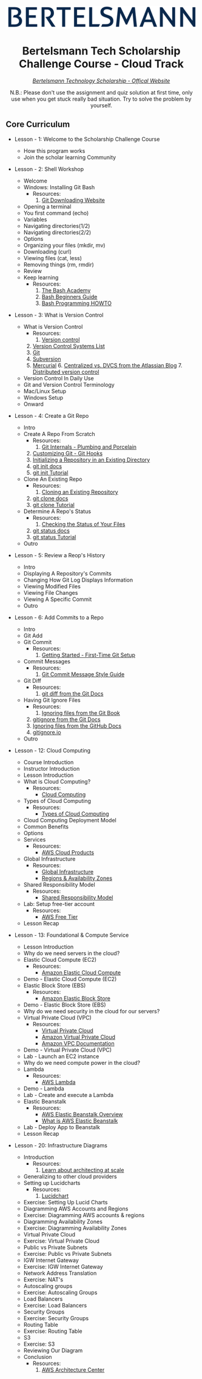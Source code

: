 <div align="center">
    <img src="Bertelsmann_logo.png">
    <h1>Bertelsmann Tech Scholarship Challenge Course - Cloud Track</h1>
    <i><a href="https://sites.google.com/udacity.com/bertelsmann-challenge/">Bertelsmann Technology Scholarship - Offical Website</a></i>
    <p>N.B.: Please don't use the assignment and quiz solution at first time, only use when you get stuck really bad situation. Try to solve the problem by yourself.</p>
</div>


## Core Curriculum

* Lesson - 1: Welcome to the Scholarship Challenge Course
    * How this program works
    * Join the scholar learning Community

* Lesson - 2: Shell Workshop
    * Welcome
    * Windows: Installing Git Bash
        * Resources:
            1. [Git Downloading Website](https://git-scm.com/download/win)
    * Opening a terminal
    * You first command (echo)
    * Variables
    * Navigating directories(1/2)
    * Navigating directories(2/2)
    * Options
    * Organizing your files (mkdir, mv)
    * Downloading (curl)
    * Viewing files (cat, less)
    * Removing things (rm, rmdir)
    * Review
    * Keep learning
        * Resources:
            1. [The Bash Academy](https://www.bash.academy/)
            2. [Bash Beginners Guide](http://www.tldp.org/LDP/Bash-Beginners-Guide/html/)
            3. [Bash Programming HOWTO](http://tldp.org/HOWTO/Bash-Prog-Intro-HOWTO.html)

* Lesson - 3: What is Version Control
    * What is Version Control
        * Resources:
            1. [Version control](https://en.wikipedia.org/wiki/Version_control)
	    2. [Version Control Systems List](https://en.wikipedia.org/wiki/List_of_version-control_software)
	    3. [Git](https://git-scm.com/)
	    4. [Subversion](https://subversion.apache.org/)
	    5. [Mercurial](https://www.mercurial-scm.org/)
            6. [Centralized vs. DVCS from the Atlassian Blog](https://www.atlassian.com/blog/software-teams/version-control-centralized-dvcs)
            7. [Distributed version control](https://en.wikipedia.org/wiki/Distributed_version_control)
    *  Version Control In Daily Use
    *  Git and Version Control Terminology
    *  Mac/Linux Setup
    *  Windows Setup
    *  Onward

* Lesson - 4: Create a Git Repo
    * Intro
    * Create A Repo From Scratch
        * Resources:
            1. [Git Internals - Plumbing and Porcelain](https://git-scm.com/book/en/v2/Git-Internals-Plumbing-and-Porcelain)
	    2. [Customizing Git - Git Hooks](https://git-scm.com/book/en/v2/Customizing-Git-Git-Hooks)
	    3. [Initializing a Repository in an Existing Directory](https://git-scm.com/book/en/v2/Git-Basics-Getting-a-Git-Repository#Initializing-a-Repository-in-an-Existing-Directory)
	    4. [git init docs](https://git-scm.com/docs/git-init)
	    5. [git init Tutorial](https://www.atlassian.com/git/tutorials/setting-up-a-repository)
    * Clone An Existing Repo
        * Resources:
            1. [Cloning an Existing Repository](https://git-scm.com/book/en/v2/Git-Basics-Getting-a-Git-Repository#Cloning-an-Existing-Repository)
	    2. [git clone docs](https://git-scm.com/docs/git-clone)
	    3. [git clone Tutorial](https://www.atlassian.com/git/tutorials/setting-up-a-repository)
    * Determine A Repo's Status
        * Resources:
            1. [Checking the Status of Your Files](https://git-scm.com/book/en/v2/Git-Basics-Recording-Changes-to-the-Repository#Checking-the-Status-of-Your-Files)
	    2. [git status docs](https://git-scm.com/docs/git-status)
	    3. [git status Tutorial](https://www.atlassian.com/git/tutorials/inspecting-a-repository)
    * Outro

* Lesson - 5: Review a Reop's History
    * Intro
    * Displaying A Repository's Commits
    * Changing How Git Log Displays Information
    * Viewing Modified Files
    * Viewing File Changes
    * Viewing A Specific Commit
    * Outro

* Lesson - 6: Add Commits to a Repo
    * Intro
    * Git Add
    * Git Commit
        * Resources:
            1. [Getting Started - First-Time Git Setup](https://git-scm.com/book/en/v2/Getting-Started-First-Time-Git-Setup)
    * Commit Messages
        * Resources:
            1. [Git Commit Message Style Guide](https://udacity.github.io/git-styleguide/)
    * Git Diff
        * Resources:
            1. [git diff from the Git Docs](https://git-scm.com/docs/git-diff)
    * Having Git Ignore Files
        * Resources:
            1. [Ignoring files from the Git Book](https://git-scm.com/book/en/v2/Git-Basics-Recording-Changes-to-the-Repository#Ignoring-Files)
	    2. [gitignore from the Git Docs](https://git-scm.com/docs/gitignore#_pattern_format)
	    3. [Ignoring files from the GitHub Docs](https://help.github.com/en/github/using-git/ignoring-files)
	    4. [gitignore.io](https://www.gitignore.io/)
    * Outro

* Lesson - 12: Cloud Computing
    * Course Introduction
    * Instructor Introduction
    * Lesson Introduction
    * What is Cloud Computing?
        * Resources:
            * [Cloud Computing](https://aws.amazon.com/what-is-cloud-computing/)
    * Types of Cloud Computing
        * Resources:
            * [Types of Cloud Computing](https://aws.amazon.com/types-of-cloud-computing/)
    * Cloud Computing Deployment Model 
    * Common Benefits 
    * Options
    * Services
        * Resources:
            * [AWS Cloud Products](https://aws.amazon.com/products/)
    * Global Infrastructure
        * Resources:
            * [Global Infrastructure](https://aws.amazon.com/about-aws/global-infrastructure/)
            * [Regions & Availability Zones](https://aws.amazon.com/about-aws/global-infrastructure/regions_az/)
    * Shared Responsibility Model
        * Resources:
            * [Shared Responsibility Model](https://aws.amazon.com/compliance/shared-responsibility-model/)
    * Lab: Setup free-tier account
        * Resources:
            * [AWS Free Tier](https://aws.amazon.com/free/)
    * Lesson Recap

* Lesson - 13: Foundational & Compute Service
    * Lesson Introduction
    * Why do we need servers in the cloud?
    * Elastic Cloud Compute (EC2)
        * Resources:
            * [Amazon Elastic Cloud Compute](https://www.amazonaws.cn/en/ec2/)
    * Demo - Elastic Cloud Compute (EC2)
    * Elastic Block Store (EBS)
        * Resources:
            * [Amazon Elastic Block Store](https://docs.aws.amazon.com/AWSEC2/latest/UserGuide/AmazonEBS.html)
    * Demo - Elastic Block Store (EBS)
    * Why do we need security in the cloud for our servers?
    * Virtual Private Cloud (VPC)
        * Resources:
            * [Virtual Private Cloud](https://en.wikipedia.org/wiki/Virtual_private_cloud)
            * [Amazon Virtual Private Cloud](https://aws.amazon.com/vpc/)
            * [Amazon VPC Documentation](https://docs.aws.amazon.com/vpc/latest/userguide/what-is-amazon-vpc.html)
    * Demo - Virtual Private Cloud (VPC) 
    * Lab - Launch an EC2 instance
    * Why do we need compute power in the cloud?
    * Lambda
        * Resources:
            * [AWS Lambda](https://aws.amazon.com/lambda/)
    * Demo - Lambda
    * Lab - Create and execute a Lambda
    * Elastic Beanstalk
        * Resources:
            * [AWS Elastic Beanstalk Overview](https://aws.amazon.com/elasticbeanstalk/)
            * [What is AWS Elastic Beanstalk](https://docs.aws.amazon.com/elasticbeanstalk/latest/dg/Welcome.html)
    * Lab - Deploy App to Beanstalk
    * Lesson Recap


* Lesson - 20: Infrastructure Diagrams
    * Introduction
        * Resources:
            1. [Learn about architecting at scale](https://lethain.com/introduction-to-architecting-systems-for-scale/)
    * Generalizing to other cloud providers
    * Setting up Lucidcharts
        * Resources:
            1. [Lucidchart](https://www.lucidchart.com/)
    * Exercise: Setting Up Lucid Charts
    * Diagramming AWS Accounts and Regions
    * Exercise: Diagramming AWS accounts & regions
    * Diagramming Availability Zones
    * Exercise: Diagramming Availability Zones
    * Virtual Private Cloud
    * Exercise: Virtual Private Cloud
    * Public vs Private Subnets
    * Exercise: Public vs Private Subnets
    * IGW Internet Gateway
    * Exercise: IGW Internet Gateway
    * Network Address Translation
    * Exercise: NAT's
    * Autoscaling groups
    * Exercise: Autoscaling Groups
    * Load Balancers
    * Exercise: Load Balancers
    * Security Groups
    * Exercise: Security Groups
    * Routing Table
    * Exercise: Routing Table
    * S3
    * Exercise: S3
    * Reviewing Our Diagram
    * Conclusion
        * Resources:
            1. [AWS Architecture Center](https://aws.amazon.com/architecture/?solutions-all.sort-by=item.additionalFields.sortDate&solutions-all.sort-order=desc&whitepapers-main.sort-by=item.additionalFields.sortDate&whitepapers-main.sort-order=desc&reference-architecture.sort-by=item.additionalFields.sortDate&reference-architecture.sort-order=desc)

